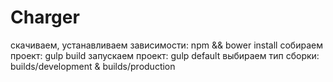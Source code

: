 # Charger

скачиваем, устанавливаем зависимости:
 npm && bower install
собираем проект:
 gulp build
запускаем проект:
 gulp default
выбираем тип сборки:
 builds/development & builds/production

